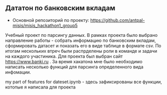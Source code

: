 ## Дататон по банковским вкладам

- Основной репозиторий по проекту: https://github.com/antpal-misis/misis_hackathon1_group5

Учебный проект по парсингу данных. В рамках проекта было выбрано направление работы - собрать информацию по банковским вкладам, сформировать датасет и показать его в виде таблице в формате csv. По итогам нескольких втреч были распрделены роли в команде и задачи на каждого участиника. Для проекта был выбран сайт https://www.banki.ru . За время хакатона мне было необходимо написать несколько функций для парсинга определенного вида инфомации.

my part of features for dateset.ipynb - здесь зафиксированы все функции, котопые я написала для проекта
